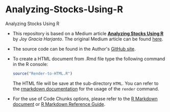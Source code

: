 # Analyzing-Stocks-Using-R
Analyzing Stocks Using R

* This repository is based on a Medium article [**Analyzing Stocks Using R**](https://nbviewer.org/github/stevenkhwun/Analyzing-Stocks-Using-R/blob/main/Analyzing-Stocks-Using-R_Harjanto.pdf) by _Joy Gracia Harjanto_. The original Medium article can be found [here](https://towardsdatascience.com/analyzing-stocks-using-r-550be7f5f20d).

* The source code can be found in the Author's [GitHub site](https://github.com/joyharjanto/mcmc-stock).

* To create a HTML document from .Rmd file type the following command in the R console:
  ```R
  source("Render-to-HTML.R")
  ```
  The HTML file will be save at the sub-directory `HTML`.
  You can refer to the [rmarkdown documentation](https://pkgs.rstudio.com/rmarkdown/reference/render.html) for the usage of the `render` command.
  
* For the use of Code Chunks options, please refer to the [R Markdown document](https://rmarkdown.rstudio.com/lesson-3.html) or [R Markdown Reference Guide](https://nbviewer.org/github/stevenkhwun/Analyzing-Stocks-Using-R/blob/main/Reference-materials/rmarkdown-reference.pdf).
